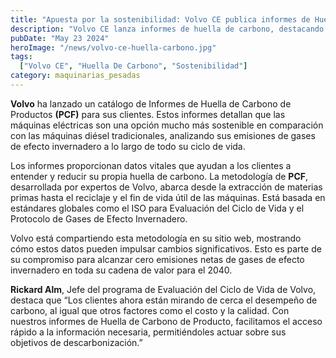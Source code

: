 ```yaml
---
title: "Apuesta por la sostenibilidad: Volvo CE publica informes de Huella de Carbono"
description: "Volvo CE lanza informes de huella de carbono, destacando la sostenibilidad de sus máquinas eléctricas"
pubDate: "May 23 2024"
heroImage: "/news/volvo-ce-huella-carbono.jpg"
tags:
  ["Volvo CE", "Huella De Carbono", "Sostenibilidad"]
category: maquinarias_pesadas
---
```

**Volvo** ha lanzado un catálogo de Informes de Huella de Carbono de Productos **(PCF)** para sus clientes. Estos informes detallan que las máquinas eléctricas son una opción mucho más sostenible en comparación con las máquinas diésel tradicionales, analizando sus emisiones de gases de efecto invernadero a lo largo de todo su ciclo de vida.

Los informes proporcionan datos vitales que ayudan a los clientes a entender y reducir su propia huella de carbono. La metodología de **PCF**, desarrollada por expertos de Volvo, abarca desde la extracción de materias primas hasta el reciclaje y el fin de vida útil de las máquinas. Está basada en estándares globales como el ISO para Evaluación del Ciclo de Vida y el Protocolo de Gases de Efecto Invernadero.

Volvo está compartiendo esta metodología en su sitio web, mostrando cómo estos datos pueden impulsar cambios significativos. Esto es parte de su compromiso para alcanzar cero emisiones netas de gases de efecto invernadero en toda su cadena de valor para el 2040.

**Rickard Alm**, Jefe del programa de Evaluación del Ciclo de Vida de Volvo, destaca que “Los clientes ahora están mirando de cerca el desempeño de carbono, al igual que otros factores como el costo y la calidad. Con nuestros informes de Huella de Carbono de Producto, facilitamos el acceso rápido a la información necesaria, permitiéndoles actuar sobre sus objetivos de descarbonización.”
